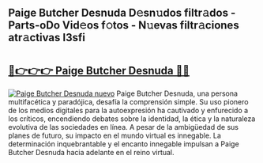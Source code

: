 ## Paige Butcher Desnuda D𝚎sn𝚞dos filtr𝚊dos - Parts-oDo Vid𝚎os f𝚘tos - N𝚞evas filtr𝚊ciones atr𝚊ctivas I3sfi

# <h2><a href="http://mbarsl.tromn.icu/?c=Paige+Butcher+Desnuda">🔗👉👉👉 Paige Butcher Desnuda 🔗🔗</a></h2>

[![Paige Butcher Desnuda nuevo](https://i.imgur.com/pEAQMta.gif)](http://mbarsl.tromn.icu/?c=Paige+Butcher+Desnuda)
Paige Butcher Desnuda, una persona multifacética y paradójica, desafía la comprensión simple. Su uso pionero de los medios digitales para la autoexpresión ha cautivado y enfurecido a los críticos, encendiendo debates sobre la identidad, la ética y la naturaleza evolutiva de las sociedades en línea. A pesar de la ambigüedad de sus planes de futuro, su impacto en el mundo virtual es innegable. La determinación inquebrantable y el encanto innegable impulsan a Paige Butcher Desnuda hacia adelante en el reino virtual.
